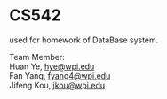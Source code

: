 # CS542
used for homework of DataBase system.<br>

Team Member:<br>
Huan Ye, hye@wpi.edu <br>
Fan Yang, fyang4@wpi.edu <br>
Jifeng Kou, jkou@wpi.edu  <br>

